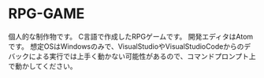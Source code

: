 # RPG-GAME
個人的な制作物です。
C言語で作成したRPGゲームです。
開発エディタはAtomです。
想定OSはWindowsのみで、VisualStudioやVisualStudioCodeからのデバックによる実行では上手く動かない可能性があるので、コマンドプロンプト上で動かしてください。
